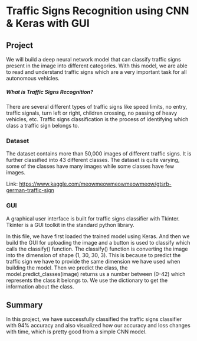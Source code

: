 # Traffic Signs Recognition using CNN & Keras with GUI

## Project
We will build a deep neural network model that can classify traffic signs present in the image into different categories. With this model, we are able to read and understand traffic signs which are a very important task for all autonomous vehicles.

##### What is Traffic Signs Recognition?
There are several different types of traffic signs like speed limits, no entry, traffic signals, turn left or right, children crossing, no passing of heavy vehicles, etc. Traffic signs classification is the process of identifying which class a traffic sign belongs to.

### Dataset
The dataset contains more than 50,000 images of different traffic signs. It is further classified into 43 different classes. The dataset is quite varying, some of the classes have many images while some classes have few images.

Link: https://www.kaggle.com/meowmeowmeowmeowmeow/gtsrb-german-traffic-sign

### GUI
A graphical user interface is built for traffic signs classifier with Tkinter. Tkinter is a GUI toolkit in the standard python library. 

In this file, we have first loaded the trained model using Keras. And then we build the GUI for uploading the image and a button is used to classify which calls the classify() function. The classify() function is converting the image into the dimension of shape (1, 30, 30, 3). This is because to predict the traffic sign we have to provide the same dimension we have used when building the model. Then we predict the class, the model.predict_classes(image) returns us a number between (0-42) which represents the class it belongs to. We use the dictionary to get the information about the class.

## Summary
In this project, we have successfully classified the traffic signs classifier with 94% accuracy and also visualized how our accuracy and loss changes with time, which is pretty good from a simple CNN model.
